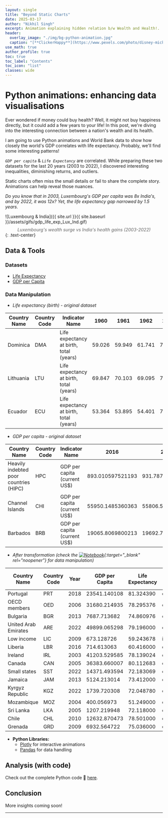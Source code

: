 ```yaml
---
layout: single
title: "Beyond Static Charts"
date: 2025-03-17
author: "Nikhil Singh"
excerpt: Animation explaining hidden relation b/w Wealth and Health!.
header:
  overlay_image: "./img/bg-python-animation.jpg"
  caption: "[**ClickerHappy**](https://www.pexels.com/photo/disney-mickey-mouse-standing-figurine-42415/)"
use_math: true
author_profile: true
toc: true
toc_label: "Contents"
toc_icon: "list"
classes: wide
---
```


# Python animations: enhancing data visualisations

Ever wondered if money could buy health? Well, it might not buy happiness directly, but it could add a few years to your life! In this post, we're diving into the interesting connection between a nation's wealth and its health.

I am going to use Python animations and World Bank data to show how closely the world's GDP correlates with life expectancy. Probably, we'll find some interesting patterns!

*`GDP per capita`* & *`Life Expectancy`* are correlated. While preparing these two datasets for the last 20 years (2003 to 2022), I discovered interesting inequalities, diminishing returns, and outliers.

Static charts often miss the small details or fail to share the complete story. Animations can help reveal those nuances.

*Do you know that in 2003, Luxembourg's GDP per capita was 8x India's, and by 2022, it was 12x? Yet, the life expectancy gap narrowed by 1.5 years.*

![Luxembourg & India]({{ site.url }}{{ site.baseurl }}/assets/gifs/gdp_life_exp_Lux_Ind.gif)
*<span style="display: block; text-align: center; margin-top: 0.5rem; font-style: italic; color: #666;">Luxembourg's wealth surge vs India's health gains (2003-2022)</span>*{: .text-center}

## Data & Tools

### **Datasets**  
  - [Life Expectancy](https://data.worldbank.org/indicator/SP.DYN.LE00.IN)  
  - [GDP per Capita](https://data.worldbank.org/indicator/NY.GDP.PCAP.CD)

### **Data Manipulation**  
  - *Life expectancy (birth) - original dataset*

  | Country Name | Country Code | Indicator Name                          | 1960   | 1961   | 1962   | 2000   | 2001   | 2002   | 2003   | 2022   |
  |--------------|--------------|-----------------------------------------|--------|--------|--------|--------|--------|--------|--------|--------|
  | Dominica     | DMA          | Life expectancy at birth, total (years) | 59.026 | 59.949 | 61.741 | 72.693 | 71.713 | 72.340 | 71.438 | 72.981 |
  | Lithuania    | LTU          | Life expectancy at birth, total (years) | 69.847 | 70.103 | 69.095 | 70.909 | 71.220 | 71.571 | 72.020 | 75.793 |
  | Ecuador      | ECU          | Life expectancy at birth, total (years) | 53.364 | 53.895 | 54.401 | 72.839 | 73.240 | 73.613 | 73.975 | 77.894 |

  - *GDP per capita - original dataset*
   
  | Country Name                           | Country Code | Indicator Name               | 2016             | 2017             | 2018            | 2019             | 2020             | 2021             | 2022             | 2023             |
  |----------------------------------------|--------------|------------------------------|------------------|------------------|-----------------|------------------|------------------|------------------|------------------|------------------|
  | Heavily indebted poor countries (HIPC) | HPC          | GDP per capita (current US$) | 893.010597521193 | 931.787880001889 | 968.18729528141 | 976.312547557857 | 959.181737577661 | 1040.03410722444 | 1100.34076496851 | 1231.81257022963 |
  | Channel Islands                        | CHI          | GDP per capita (current US$) | 55950.1485360363 | 55806.5709126142 | 60783.3533081111| 60568.1085272721 | 56785.9402392525 | 66912.1750054447 | 67627.3082341446 | 74589.1380225191 |
  | Barbados                               | BRB          | GDP per capita (current US$) | 19065.8069800213 | 19692.7606711615 | 20055.915870771 | 20583.7265786414 | 18347.1109131055 | 18696.7858952957 | 22164.0260273876 | 23804.0249914995 |

  - *After transformation (check the [<img src="https://img.shields.io/badge/Jupyter-Notebook-F37626?logo=jupyter&logoColor=white" alt="Notebook">](https://github.com/nikhilsingh13/PythonHacks/blob/main/blog-work/python_animations/py-animation-gdp-lifeexp.ipynb){:target="_blank" rel="noopener"} for data manipulation)*

| Country Name                           | Country Code | Year | GDP per Capita   | Life Expectancy | Country Type   | Is Top 5 |
|----------------------------------------|--------------|------|------------------|-----------------|----------------|----------|
| Portugal                               | PRT          | 2018 | 23541.140108     | 81.324390       | country        | False    |
| OECD members                           | OED          | 2006 | 31680.214935     | 78.295376       | economic_group | False    |
| Bulgaria                               | BGR          | 2013 | 7687.713682      | 74.860976       | country        | False    |
| United Arab Emirates                   | ARE          | 2022 | 49899.065298     | 79.196000       | country        | False    |
| Low income                             | LIC          | 2009 | 673.128726       | 59.243678       | income_group   | False    |
| Liberia                                | LBR          | 2016 | 714.613063       | 60.416000       | country        | False    |
| Ireland                                | IRL          | 2003 | 41203.529585     | 78.139024       | country        | False    |
| Canada                                 | CAN          | 2005 | 36383.660007     | 80.112683       | country        | False    |
| Small states                           | SST          | 2022 | 14371.493594     | 72.183069       | country        | False    |
| Jamaica                                | JAM          | 2013 | 5124.213014      | 73.412000       | country        | False    |
| Kyrgyz Republic                        | KGZ          | 2022 | 1739.720308      | 72.048780       | country        | False    |
| Mozambique                             | MOZ          | 2004 | 400.056973       | 51.249000       | country        | False    |
| Sri Lanka                              | LKA          | 2005 | 1207.219948      | 72.118000       | country        | False    |
| Chile                                  | CHL          | 2010 | 12632.870473     | 78.501000       | country        | False    |
| Grenada                                | GRD          | 2009 | 6932.564722      | 75.036000       | country        | False    |

- **Python Libraries:**  
  - [Plotly](https://plotly.com/python/) for interactive animations  
  - [Pandas](https://pandas.pydata.org/) for data handling  

## Analysis (with code)

Check out the complete Python code 🔗 [here](https://github.com/nikhilsingh13/PythonHacks/blob/main/blog-work/python_animations/py-animation-gdp-lifeexp.ipynb).

## Conclusion

More insights coming soon!

---
